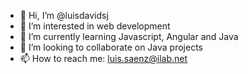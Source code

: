 - 👋 Hi, I’m @luisdavidsj
- 👀 I’m interested in web development
- 🌱 I’m currently learning Javascript, Angular and Java
- 💞️ I’m looking to collaborate on Java projects
- 📫 How to reach me: luis.saenz@ilab.net

<!---
luisdavidsj/luisdavidsj is a ✨ special ✨ repository because its `README.md` (this file) appears on your GitHub profile.
You can click the Preview link to take a look at your changes.
--->
